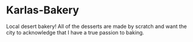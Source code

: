 # Karlas-Bakery
Local desert bakery! All of the desserts are made by scratch and want the city to acknowledge that I have a true passion to baking.
